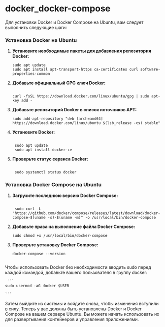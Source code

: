# docker_docker-compose

Для установки Docker и Docker Compose на Ubuntu, вам следует выполнить следующие шаги:

### Установка Docker на Ubuntu

1. **Установите необходимые пакеты для добавления репозитория Docker:**
   
    ```
    sudo apt update
    sudo apt install apt-transport-https ca-certificates curl software-properties-common
    ```

2. **Добавьте официальный GPG ключ Docker:**
  
    ``` 
    
    curl -fsSL https://download.docker.com/linux/ubuntu/gpg | sudo apt-key add -

    ```

3. **Добавьте репозиторий Docker в список источников APT:**
   
    ```
    sudo add-apt-repository "deb [arch=amd64] https://download.docker.com/linux/ubuntu $(lsb_release -cs) stable"
    ```

4. **Установите Docker:**
   ```
    
    sudo apt update
    sudo apt install docker-ce
    ```

5. **Проверьте статус сервиса Docker:**
   ```
    
    sudo systemctl status docker
    ```

### Установка Docker Compose на Ubuntu

1. **Загрузите последнюю версию Docker Compose:**

   ```
    
    sudo curl -L "https://github.com/docker/compose/releases/latest/download/docker-compose-$(uname -s)-$(uname -m)" -o /usr/local/bin/docker-compose

   ```

3. **Добавьте права на выполнение файла Docker Compose:**
   
    ```
    sudo chmod +x /usr/local/bin/docker-compose
    
    ```
4. **Проверьте установку Docker Compose:**
  
    ```
    docker-compose --version
       
    ```
Чтобы использовать Docker без необходимости вводить sudo перед каждой командой, добавьте вашего пользователя в группу docker:

     ```
    sudo usermod -aG docker $USER
       
    ```
Затем выйдите из системы и войдите снова, чтобы изменения вступили в силу.
Теперь у вас должны быть установлены Docker и Docker Compose на вашем сервере Ubuntu. Вы можете начать использовать их для развертывания контейнеров и управления приложениями.
